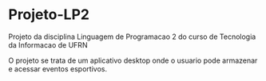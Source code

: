 # Projeto-LP2

Projeto da disciplina Linguagem de Programacao 2 do curso de Tecnologia da Informacao de UFRN

O projeto se trata de um aplicativo desktop onde o usuario pode armazenar e acessar eventos esportivos.
